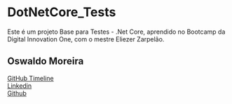 # DotNetCore_Tests
Este é um projeto Base para Testes - .Net Core, aprendido no Bootcamp da Digital Innovation One, com o mestre Eliezer Zarpelão.

## Oswaldo Moreira
[GitHub Timeline](https://ozmoreira.github.io/timeline/)  
[Linkedin](http://br.linkedin.com/in/ozmoreira)  
[Github](https://github.com/ozmoreira) 
